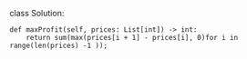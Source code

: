 class Solution:

    def maxProfit(self, prices: List[int]) -> int:
        return sum(max(prices[i + 1] - prices[i], 0)for i in range(len(prices) -1 ));

